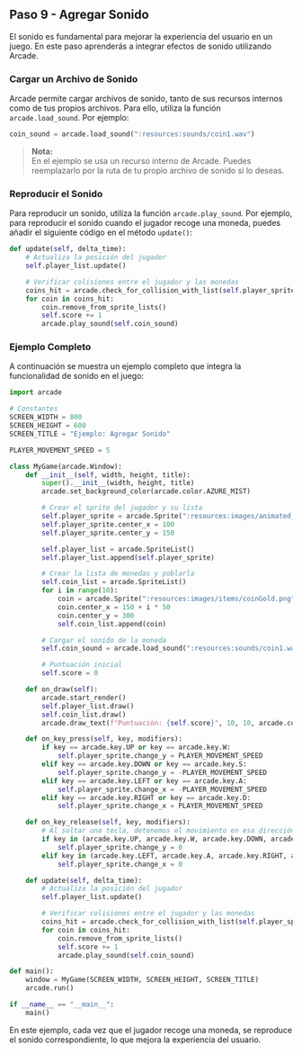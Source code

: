 ## Paso 9 - Agregar Sonido

El sonido es fundamental para mejorar la experiencia del usuario en un juego. En este paso aprenderás a integrar efectos de sonido utilizando Arcade.

### Cargar un Archivo de Sonido

Arcade permite cargar archivos de sonido, tanto de sus recursos internos como de tus propios archivos. Para ello, utiliza la función `arcade.load_sound`. Por ejemplo:

```python
coin_sound = arcade.load_sound(":resources:sounds/coin1.wav")
```

> **Nota:**  
> En el ejemplo se usa un recurso interno de Arcade. Puedes reemplazarlo por la ruta de tu propio archivo de sonido si lo deseas.

### Reproducir el Sonido

Para reproducir un sonido, utiliza la función `arcade.play_sound`. Por ejemplo, para reproducir el sonido cuando el jugador recoge una moneda, puedes añadir el siguiente código en el método `update()`:

```python
def update(self, delta_time):
    # Actualiza la posición del jugador
    self.player_list.update()

    # Verificar colisiones entre el jugador y las monedas
    coins_hit = arcade.check_for_collision_with_list(self.player_sprite, self.coin_list)
    for coin in coins_hit:
        coin.remove_from_sprite_lists()
        self.score += 1
        arcade.play_sound(self.coin_sound)
```

### Ejemplo Completo

A continuación se muestra un ejemplo completo que integra la funcionalidad de sonido en el juego:

```python
import arcade

# Constantes
SCREEN_WIDTH = 800
SCREEN_HEIGHT = 600
SCREEN_TITLE = "Ejemplo: Agregar Sonido"

PLAYER_MOVEMENT_SPEED = 5

class MyGame(arcade.Window):
    def __init__(self, width, height, title):
        super().__init__(width, height, title)
        arcade.set_background_color(arcade.color.AZURE_MIST)

        # Crear el sprite del jugador y su lista
        self.player_sprite = arcade.Sprite(":resources:images/animated_characters/female_adventurer/femaleAdventurer_idle.png")
        self.player_sprite.center_x = 100
        self.player_sprite.center_y = 150

        self.player_list = arcade.SpriteList()
        self.player_list.append(self.player_sprite)

        # Crear la lista de monedas y poblarla
        self.coin_list = arcade.SpriteList()
        for i in range(10):
            coin = arcade.Sprite(":resources:images/items/coinGold.png", scale=0.5)
            coin.center_x = 150 + i * 50
            coin.center_y = 300
            self.coin_list.append(coin)

        # Cargar el sonido de la moneda
        self.coin_sound = arcade.load_sound(":resources:sounds/coin1.wav")

        # Puntuación inicial
        self.score = 0

    def on_draw(self):
        arcade.start_render()
        self.player_list.draw()
        self.coin_list.draw()
        arcade.draw_text(f"Puntuación: {self.score}", 10, 10, arcade.color.BLACK, 14)

    def on_key_press(self, key, modifiers):
        if key == arcade.key.UP or key == arcade.key.W:
            self.player_sprite.change_y = PLAYER_MOVEMENT_SPEED
        elif key == arcade.key.DOWN or key == arcade.key.S:
            self.player_sprite.change_y = -PLAYER_MOVEMENT_SPEED
        elif key == arcade.key.LEFT or key == arcade.key.A:
            self.player_sprite.change_x = -PLAYER_MOVEMENT_SPEED
        elif key == arcade.key.RIGHT or key == arcade.key.D:
            self.player_sprite.change_x = PLAYER_MOVEMENT_SPEED

    def on_key_release(self, key, modifiers):
        # Al soltar una tecla, detenemos el movimiento en esa dirección
        if key in (arcade.key.UP, arcade.key.W, arcade.key.DOWN, arcade.key.S):
            self.player_sprite.change_y = 0
        elif key in (arcade.key.LEFT, arcade.key.A, arcade.key.RIGHT, arcade.key.D):
            self.player_sprite.change_x = 0

    def update(self, delta_time):
        # Actualiza la posición del jugador
        self.player_list.update()

        # Verificar colisiones entre el jugador y las monedas
        coins_hit = arcade.check_for_collision_with_list(self.player_sprite, self.coin_list)
        for coin in coins_hit:
            coin.remove_from_sprite_lists()
            self.score += 1
            arcade.play_sound(self.coin_sound)

def main():
    window = MyGame(SCREEN_WIDTH, SCREEN_HEIGHT, SCREEN_TITLE)
    arcade.run()

if __name__ == "__main__":
    main()
```

En este ejemplo, cada vez que el jugador recoge una moneda, se reproduce el sonido correspondiente, lo que mejora la experiencia del usuario.
